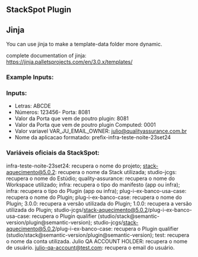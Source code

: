 ## StackSpot Plugin

## Jinja

You can use jinja to make a template-data folder more dynamic.

complete documentation of jinja: https://jinja.palletsprojects.com/en/3.0.x/templates/

### Example Inputs:
### Inputs:
- Letras: ABCDE
- Números: 123456- Porta: 8081
- Valor da Porta que vem de poutro plugin: 8081
- Valor da Porta que vem de poutro plugin Computed: 0001
- Valor variavel VAR_JU_EMAIL_OWNER: julio@qualityassurance.com.br
- Nome da aplicacao formatado: prefix-infra-teste-noite-23set24

### Variáveis oficiais da StackSpot:
infra-teste-noite-23set24: recupera o nome do projeto;
stack-aquecimento@5.0.2: recupera o nome da Stack utilizada;
studio-jcgs: recupera o nome do Estúdio;
quality-assurance: recupera o nome do Workspace utilizado;
infra: recupera o tipo do manifesto (app ou infra);
infra: recupera o tipo do Plugin (app ou infra);
plug-i-ex-banco-usa-case: recupera o nome do Plugin;
plug-i-ex-banco-case: recupera o nome do Plugin;
3.0.0: recupera a versão utilizada do Plugin;
1.0.0: recupera a versão utilizada do Plugin;
studio-jcgs/stack-aquecimento@5.0.2/plug-i-ex-banco-usa-case: recupera o Plugin qualifier (studio/stack@semantic-version/plugin@semantic-version);
studio-jcgs/stack-aquecimento@5.0.2/plug-i-ex-banco-case: recupera o Plugin qualifier (studio/stack@semantic-version/plugin@semantic-version);
test: recupera o nome da conta utilizada.
Julio QA ACCOUNT HOLDER: recupera o nome de usuário.
julio-qa-account@test.com: recupera o email do usuário.